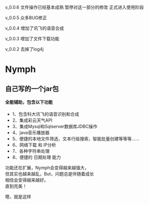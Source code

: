 
v_0.0.6
文件操作已经基本成熟
暂停对这一部分的修改
正式进入使用阶段

v_0.0.5
众多BUG修正

v_0.0.4
增加了讯飞的语音合成 

v_0.0.3
增加了文件下载功能 

v_0.0.2
去掉了log4j



# Nymph

<h2>自己写的一个jar包</h2>
<h4>全能辅助，包含以下功能</h4>
<ul>
<li>1、包含科大讯飞的语音识别和合成 </li>
<li>2、集成彩云天气API</li>
<li>3、集成Mysql和Sqlserver数据库JDBC操作</li>
<li>4、java音乐播放器</li>
<li>5、便捷的本地文件筛选，文本行级搜索，智能批量创建等等等……</li>
<li>6、网络下载 和 IP分析</li>
<li>7、各种字符串处理</li>
<li>8、便捷的 日期处理 能力</li>
</ul>

功能还在扩展，Nymph会变得越来越强大，<br/>
但其实也越来越乱，But，问题总是伴随着成长<br/>
相信会变得越来越好。<br/>
直到完美！<br/>


嗯，就是这样